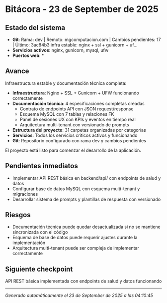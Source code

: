 # Bitácora - 23 de September de 2025

## Estado del sistema
- **Git**: Rama: dev | Remoto: mgcomputacion.com | Cambios pendientes: 17 | Último: 3ac84b3 infra estable: nginx + ssl + gunicorn + uf...
- **Servicios activos**: nginx, gunicorn, mysql, ufw
- **Puertos web**: *

## Avance
Infraestructura estable y documentación técnica completa:

- **Infraestructura**: Nginx + SSL + Gunicorn + UFW funcionando correctamente
- **Documentación técnica**: 4 especificaciones completas creadas
  - Contrato de endpoints API con JSON request/response
  - Esquema MySQL con 7 tablas y relaciones FK
  - Panel de sesiones UX con KPIs y eventos en tiempo real
  - Arquitectura multi-tenant con versionado de prompts
- **Estructura del proyecto**: 31 carpetas organizadas por categorías
- **Servicios**: Todos los servicios críticos activos y funcionando
- **Git**: Repositorio configurado con rama dev y cambios pendientes

El proyecto está listo para comenzar el desarrollo de la aplicación.

## Pendientes inmediatos
- Implementar API REST básica en backend/api/ con endpoints de salud y datos
- Configurar base de datos MySQL con esquema multi-tenant y migraciones
- Desarrollar sistema de prompts y plantillas de respuesta con versionado

## Riesgos
- Documentación técnica puede quedar desactualizada si no se mantiene sincronizada con el código
- Esquema de base de datos puede requerir ajustes durante la implementación
- Arquitectura multi-tenant puede ser compleja de implementar correctamente

## Siguiente checkpoint
API REST básica implementada con endpoints de salud y datos funcionando

---
*Generado automáticamente el 23 de September de 2025 a las 04:10:45*
